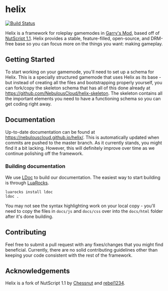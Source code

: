 
# helix

[![Build Status](https://travis-ci.org/NebulousCloud/helix.svg?branch=master)](https://travis-ci.org/NebulousCloud/helix)

Helix is a framework for roleplay gamemodes in [Garry's Mod](https://gmod.facepunch.com/), based off of [NutScript 1.1](https://github.com/rebel1324/NutScript). Helix provides a stable, feature-filled, open-source, and DRM-free base so you can focus more on the things you want: making gameplay.

## Getting Started
To start working on your gamemode, you'll need to set up a schema for Helix. This is a specially structured gamemode that uses Helix as its base - but instead of creating all the files and bootstrapping properly yourself, you can fork/copy the skeleton schema that has all of this done already at https://github.com/NebulousCloud/helix-skeleton. The skeleton contains all the important elements you need to have a functioning schema so you can get coding right away.

## Documentation
Up-to-date documentation can be found at https://nebulouscloud.github.io/helix/. This is automatically updated when commits are pushed to the master branch. As it currently stands, you might find it a bit lacking. However, this will definitely improve over time as we continue polishing off the framework.

### Building documentation
We use [LDoc](https://github.com/stevedonovan/LDoc) to build our documentation. The easiest way to start building is through [LuaRocks](https://luarocks.org/).
```
luarocks install ldoc
ldoc .
```
You may not see the syntax highlighting work on your local copy - you'll need to copy the files in `docs/js` and `docs/css` over into the `docs/html` folder after it's done building.

## Contributing
Feel free to submit a pull request with any fixes/changes that you might find beneficial. Currently, there are no solid contributing guidelines other than keeping your code consistent with the rest of the framework.

## Acknowledgements
Helix is a fork of NutScript 1.1 by [Chessnut](https://github.com/brianhang) and [rebel1234](https://github.com/rebel1324).
